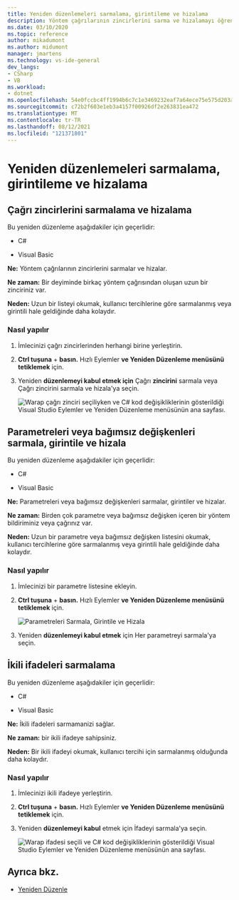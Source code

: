 ```yaml
---
title: Yeniden düzenlemeleri sarmalama, girintileme ve hizalama
description: Yöntem çağrılarının zincirlerini sarma ve hizalamayı öğrenin.
ms.date: 03/10/2020
ms.topic: reference
author: mikadumont
ms.author: midumont
manager: jmartens
ms.technology: vs-ide-general
dev_langs:
- CSharp
- VB
ms.workload:
- dotnet
ms.openlocfilehash: 54e0fccbc4ff1994b6c7c1e3469232eaf7a64ece75e575d203a8d6e845afccc7
ms.sourcegitcommit: c72b2f603e1eb3a4157f00926df2e263831ea472
ms.translationtype: MT
ms.contentlocale: tr-TR
ms.lasthandoff: 08/12/2021
ms.locfileid: "121371801"
---
```

# <a name="wrap-indent-and-align-refactorings"></a>Yeniden düzenlemeleri sarmalama, girintileme ve hizalama

## <a name="wrap-and-align-call-chains"></a>Çağrı zincirlerini sarmalama ve hizalama

Bu yeniden düzenleme aşağıdakiler için geçerlidir:

- C#

- Visual Basic

**Ne:** Yöntem çağrılarının zincirlerini sarmalar ve hizalar.

**Ne zaman:** Bir deyiminde birkaç yöntem çağrısından oluşan uzun bir zinciriniz var.

**Neden:** Uzun bir listeyi okumak, kullanıcı tercihlerine göre sarmalanmış veya girintili hale geldiğinde daha kolaydır.

### <a name="how-to"></a>Nasıl yapılır

1. İmlecinizi çağrı zincirlerinden herhangi birine yerleştirin.
2. **Ctrl tuşuna** + **basın.** Hızlı Eylemler **ve Yeniden Düzenleme menüsünü tetiklemek** için.
3. Yeniden **düzenlemeyi kabul etmek için** Çağrı **zincirini** sarmala veya Çağrı zincirini sarmala ve hizala'ya seçin.

   ![Warap çağrı zinciri seçiliyken ve C# kod değişikliklerinin gösterildiği Visual Studio Eylemler ve Yeniden Düzenleme menüsünün ana sayfası.](media/wrap-call-chain.png)

## <a name="wrap-indent-and-align-parameters-or-arguments"></a>Parametreleri veya bağımsız değişkenleri sarmala, girintile ve hizala

Bu yeniden düzenleme aşağıdakiler için geçerlidir:

- C#

- Visual Basic

**Ne:** Parametreleri veya bağımsız değişkenleri sarmalar, girintiler ve hizalar.

**Ne zaman:** Birden çok parametre veya bağımsız değişken içeren bir yöntem bildiriminiz veya çağrınız var.

**Neden:** Uzun bir parametre veya bağımsız değişken listesini okumak, kullanıcı tercihlerine göre sarmalanmış veya girintili hale geldiğinde daha kolaydır.

### <a name="how-to"></a>Nasıl yapılır

1. İmlecinizi bir parametre listesine ekleyin.
2. **Ctrl tuşuna** + **basın.** Hızlı Eylemler **ve Yeniden Düzenleme menüsünü tetiklemek** için.

   ![Parametreleri Sarmala, Girintile ve Hizala](media/wrap-parameters.png)

3. Yeniden **düzenlemeyi kabul etmek** için Her parametreyi sarmala'ya seçin.

## <a name="wrap-binary-expressions"></a>İkili ifadeleri sarmalama

Bu yeniden düzenleme aşağıdakiler için geçerlidir:

- C#

- Visual Basic

**Ne:** İkili ifadeleri sarmamanizi sağlar.

**Ne zaman:** bir ikili ifadeye sahipsiniz.

**Neden:** Bir ikili ifadeyi okumak, kullanıcı tercihi için sarmalanmış olduğunda daha kolaydır.

### <a name="how-to"></a>Nasıl yapılır

1. İmlecinizi ikili ifadeye yerleştirin.
2. **Ctrl tuşuna** + **basın.** Hızlı Eylemler **ve Yeniden Düzenleme menüsünü tetiklemek** için.
3. Yeniden **düzenlemeyi kabul** etmek için İfadeyi sarmala'ya seçin.

   ![Warap ifadesi seçili ve C# kod değişikliklerinin gösterildiği Visual Studio Eylemler ve Yeniden Düzenleme menüsünün ana sayfası.](media/wrap-binary-expression.png)

## <a name="see-also"></a>Ayrıca bkz.

- [Yeniden Düzenle](../refactoring-in-visual-studio.md)
